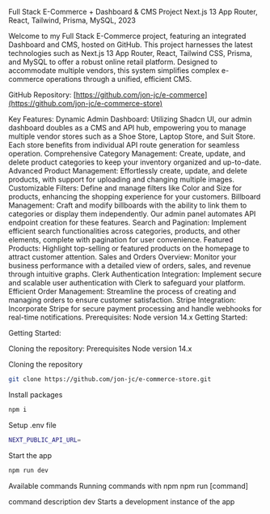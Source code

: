 Full Stack E-Commerce + Dashboard & CMS Project Next.js 13 App Router, React, Tailwind, Prisma, MySQL, 2023

Welcome to my Full Stack E-Commerce project, featuring an integrated Dashboard and CMS, hosted on GitHub. This project harnesses the latest technologies such as Next.js 13 App Router, React, Tailwind CSS, Prisma, and MySQL to offer a robust online retail platform. Designed to accommodate multiple vendors, this system simplifies complex e-commerce operations through a unified, efficient CMS.

GitHub Repository: [https://github.com/jon-jc/e-commerce](https://github.com/jon-jc/e-commerce-store)

Key Features: Dynamic Admin Dashboard: Utilizing Shadcn UI, our admin dashboard doubles as a CMS and API hub, empowering you to manage multiple vendor stores such as a Shoe Store, Laptop Store, and Suit Store. Each store benefits from individual API route generation for seamless operation. Comprehensive Category Management: Create, update, and delete product categories to keep your inventory organized and up-to-date. Advanced Product Management: Effortlessly create, update, and delete products, with support for uploading and changing multiple images. Customizable Filters: Define and manage filters like Color and Size for products, enhancing the shopping experience for your customers. Billboard Management: Craft and modify billboards with the ability to link them to categories or display them independently. Our admin panel automates API endpoint creation for these features. Search and Pagination: Implement efficient search functionalities across categories, products, and other elements, complete with pagination for user convenience. Featured Products: Highlight top-selling or featured products on the homepage to attract customer attention. Sales and Orders Overview: Monitor your business performance with a detailed view of orders, sales, and revenue through intuitive graphs. Clerk Authentication Integration: Implement secure and scalable user authentication with Clerk to safeguard your platform. Efficient Order Management: Streamline the process of creating and managing orders to ensure customer satisfaction. Stripe Integration: Incorporate Stripe for secure payment processing and handle webhooks for real-time notifications. Prerequisites: Node version 14.x Getting Started:

Getting Started:

Cloning the repository:
Prerequisites
Node version 14.x

Cloning the repository
```sh
git clone https://github.com/jon-jc/e-commerce-store.git
```
Install packages
```sh
npm i
```
Setup .env file
```sh
NEXT_PUBLIC_API_URL=
```
Start the app
```sh
npm run dev
```
Available commands
Running commands with npm npm run [command]

command	description
dev	Starts a development instance of the app
